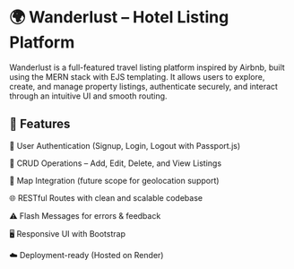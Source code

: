 # 🌍 Wanderlust – Hotel Listing Platform

Wanderlust is a full-featured travel listing platform inspired by Airbnb, built using the MERN stack with EJS templating.
It allows users to explore, create, and manage property listings, authenticate securely, and interact through an intuitive UI and smooth routing.

## 🚀 Features

🔐 User Authentication (Signup, Login, Logout with Passport.js)

📝 CRUD Operations – Add, Edit, Delete, and View Listings

📍 Map Integration (future scope for geolocation support)

🌐 RESTful Routes with clean and scalable codebase

⚠️ Flash Messages for errors & feedback

🖥️ Responsive UI with Bootstrap

☁️ Deployment-ready (Hosted on Render)
